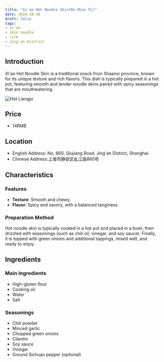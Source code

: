```yaml
---
title: "Xi'an Hot Noodle Skin(Re Mian Pi)"
date: 2024-10-30
draft: false
tags:
- xi'an
- skin noodle
- rice
- Jing'an District
---
```

## Introduction
Xi'an Hot Noodle Skin is a traditional snack from Shaanxi province, known for its unique texture and rich flavors. This dish is typically prepared in a hot pot, featuring smooth and tender noodle skins paired with spicy seasonings that are mouthwatering.

![Hot Liangpi](https://static.localaha.com/remianpi.jpg)

## Price

- 14RMB


## Location

- English Address: No. 860, Qiujiang Road, Jing'an District, Shanghai.
- Chinese Address:上海市静安区虬江路860号

## Characteristics

### Features
- **Texture**: Smooth and chewy.
- **Flavor**: Spicy and savory, with a balanced tanginess.

### Preparation Method
Hot noodle skin is typically cooked in a hot pot and placed in a bowl, then drizzled with seasonings (such as chili oil, vinegar, and soy sauce). Finally, it is topped with green onions and additional toppings, mixed well, and ready to enjoy.

## Ingredients

### Main Ingredients
- High-gluten flour
- Cooking oil
- Water
- Salt

### Seasonings
- Chili powder
- Minced garlic
- Chopped green onions
- Cilantro
- Soy sauce
- Vinegar
- Ground Sichuan pepper (optional)